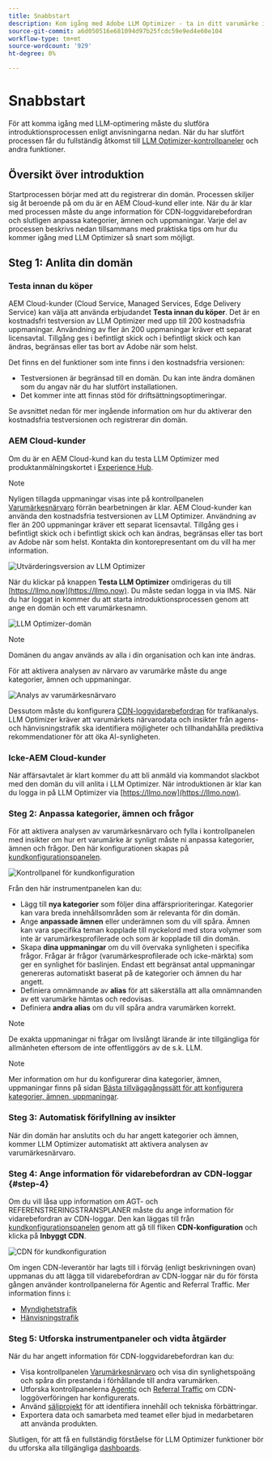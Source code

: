```yaml
---
title: Snabbstart
description: Kom igång med Adobe LLM Optimizer - ta in ditt varumärke i datorn, lås upp insikter om AI-synlighet och utforska instrumentpaneler för att förbättra sökresultatet.
source-git-commit: a6d050516e681094d97b25fcdc59e9ed4e60e104
workflow-type: tm+mt
source-wordcount: '929'
ht-degree: 0%

---
```



# Snabbstart

För att komma igång med LLM-optimering måste du slutföra introduktionsprocessen enligt anvisningarna nedan. När du har slutfört processen får du fullständig åtkomst till [LLM Optimizer-kontrollpaneler](/help/dashboards/dashboards-overview.md) och andra funktioner.

## Översikt över introduktion

Startprocessen börjar med att du registrerar din domän. Processen skiljer sig åt beroende på om du är en AEM Cloud-kund eller inte. När du är klar med processen måste du ange information för CDN-loggvidarebefordran och slutligen anpassa kategorier, ämnen och uppmaningar. Varje del av processen beskrivs nedan tillsammans med praktiska tips om hur du kommer igång med LLM Optimizer så snart som möjligt.

## Steg 1: Anlita din domän

### Testa innan du köper

AEM Cloud-kunder (Cloud Service, Managed Services, Edge Delivery Service) kan välja att använda erbjudandet **Testa innan du köper**. Det är en kostnadsfri testversion av LLM Optimizer med upp till 200 kostnadsfria uppmaningar. Användning av fler än 200 uppmaningar kräver ett separat licensavtal. Tillgång ges i befintligt skick och i befintligt skick och kan ändras, begränsas eller tas bort av Adobe när som helst.

Det finns en del funktioner som inte finns i den kostnadsfria versionen:

* Testversionen är begränsad till en domän. Du kan inte ändra domänen som du angav när du har slutfört installationen.
* Det kommer inte att finnas stöd för driftsättningsoptimeringar.

Se avsnittet nedan för mer ingående information om hur du aktiverar den kostnadsfria testversionen och registrerar din domän.

### AEM Cloud-kunder

Om du är en AEM Cloud-kund kan du testa LLM Optimizer med produktanmälningskortet i [Experience Hub](https://experienceleague.adobe.com/sv/docs/experience-manager-cloud-service/content/experience-hub/experience-hub).

>[!NOTE]
>Nyligen tillagda uppmaningar visas inte på kontrollpanelen [Varumärkesnärvaro](/help/dashboards/brand-presence.md) förrän bearbetningen är klar. AEM Cloud-kunder kan använda den kostnadsfria testversionen av LLM Optimizer. Användning av fler än 200 uppmaningar kräver ett separat licensavtal. Tillgång ges i befintligt skick och i befintligt skick och kan ändras, begränsas eller tas bort av Adobe när som helst. Kontakta din kontorepresentant om du vill ha mer information.

![Utvärderingsversion av LLM Optimizer](/help/overview/assets/llm-trial.png)

När du klickar på knappen **Testa LLM Optimizer** omdirigeras du till [https://llmo.now](https://llmo.now). Du måste sedan logga in via IMS. När du har loggat in kommer du att starta introduktionsprocessen genom att ange en domän och ett varumärkesnamn.

![LLM Optimizer-domän](/help/overview/assets/domain.png)

>[!NOTE]
>Domänen du angav används av alla i din organisation och kan inte ändras.

För att aktivera analysen av närvaro av varumärke måste du ange kategorier, ämnen och uppmaningar.

![Analys av varumärkesnärvaro](/help/overview/assets/bp-analysis.png)

Dessutom måste du konfigurera [CDN-loggvidarebefordran](#step-4) för trafikanalys. LLM Optimizer kräver att varumärkets närvarodata och insikter från agens- och hänvisningstrafik ska identifiera möjligheter och tillhandahålla prediktiva rekommendationer för att öka AI-synligheten.

### Icke-AEM Cloud-kunder

När affärsavtalet är klart kommer du att bli anmäld via kommandot slackbot med den domän du vill anlita i LLM Optimizer. När introduktionen är klar kan du logga in på LLM Optimizer via [https://llmo.now](https://llmo.now).

### Steg 2: Anpassa kategorier, ämnen och frågor

För att aktivera analysen av varumärkesnärvaro och fylla i kontrollpanelen med insikter om hur ert varumärke är synligt måste ni anpassa kategorier, ämnen och frågor. Den här konfigurationen skapas på [kundkonfigurationspanelen](/help/dashboards/customer-configuration.md).

![Kontrollpanel för kundkonfiguration](/help/overview/assets/prompt-creation.png)

Från den här instrumentpanelen kan du:

* Lägg till **nya kategorier** som följer dina affärsprioriteringar. Kategorier kan vara breda innehållsområden som är relevanta för din domän.
* Ange **anpassade ämnen** eller underämnen som du vill spåra. Ämnen kan vara specifika teman kopplade till nyckelord med stora volymer som inte är varumärkesprofilerade och som är kopplade till din domän.
* Skapa **dina uppmaningar** om du vill övervaka synligheten i specifika frågor. Frågar är frågor (varumärkesprofilerade och icke-märkta) som ger en synlighet för baslinjen. Endast ett begränsat antal uppmaningar genereras automatiskt baserat på de kategorier och ämnen du har angett.
* Definiera omnämnande av **alias** för att säkerställa att alla omnämnanden av ett varumärke hämtas och redovisas.
* Definiera **andra alias** om du vill spåra andra varumärken korrekt.

>[!NOTE]
>De exakta uppmaningar ni frågar om livslångt lärande är inte tillgängliga för allmänheten eftersom de inte offentliggörs av de s.k. LLM.

>[!NOTE]
>
> Mer information om hur du konfigurerar dina kategorier, ämnen, uppmaningar finns på sidan [Bästa tillvägagångssätt för att konfigurera kategorier, ämnen, uppmaningar](/help/overview/best-practices-topics-prompts.md).

### Steg 3: Automatisk förifyllning av insikter

När din domän har anslutits och du har angett kategorier och ämnen, kommer LLM Optimizer automatiskt att aktivera analysen av varumärkesnärvaro.

### Steg 4: Ange information för vidarebefordran av CDN-loggar {#step-4}

Om du vill låsa upp information om AGT- och REFERENSTRERINGSTRANSPLANER måste du ange information för vidarebefordran av CDN-loggar. Den kan läggas till från [kundkonfigurationspanelen](/help/dashboards/customer-configuration.md#cdn-configuration) genom att gå till fliken **CDN-konfiguration** och klicka på **Inbyggt CDN**.

![CDN för kundkonfiguration](/help/overview/assets/cc-cdn.png)

Om ingen CDN-leverantör har lagts till i förväg (enligt beskrivningen ovan) uppmanas du att lägga till vidarebefordran av CDN-loggar när du för första gången använder kontrollpanelerna för Agentic and Referral Traffic. Mer information finns i:

* [Myndighetstrafik](/help/dashboards/agentic-traffic.md#cdn-setup)
* [Hänvisningstrafik](/help/dashboards/referral-traffic.md#setup#setup)

### Steg 5: Utforska instrumentpaneler och vidta åtgärder

När du har angett information för CDN-loggvidarebefordran kan du:

* Visa kontrollpanelen [Varumärkesnärvaro](/help/dashboards/brand-presence.md) och visa din synlighetspoäng och spåra din prestanda i förhållande till andra varumärken.
* Utforska kontrollpanelerna [Agentic](/help/dashboards/agentic-traffic.md) och [Referral Traffic](/help/dashboards/referral-traffic.md) om CDN-loggöverföringen har konfigurerats.
* Använd [säljprojekt](/help/dashboards/opportunities.md) för att identifiera innehåll och tekniska förbättringar.
* Exportera data och samarbeta med teamet eller bjud in medarbetaren att använda produkten.

Slutligen, för att få en fullständig förståelse för LLM Optimizer funktioner bör du utforska alla tillgängliga [dashboards](/help/dashboards/dashboards-overview.md).
